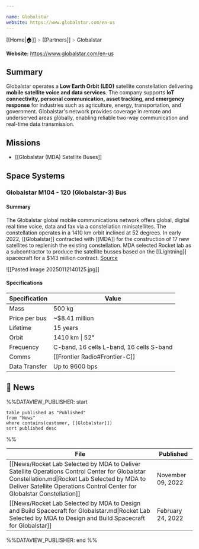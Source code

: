 ```yaml
---

name: Globalstar
website: https://www.globalstar.com/en-us
---
```

[[Home|🏠]] <span style="color: LightSlateGray">></span> [[Partners]] <span style="color: LightSlateGray">></span> Globalstar

**Website:** https://www.globalstar.com/en-us

## Summary 

Globalstar operates a **Low Earth Orbit (LEO)** satellite constellation delivering **mobile satellite voice and data services**. The company supports **IoT connectivity, personal communication, asset tracking, and emergency response** for industries such as agriculture, energy, transportation, and government. Globalstar's network provides coverage in remote and underserved areas globally, enabling reliable two-way communication and real-time data transmission.

## Missions

- [[Globalstar (MDA) Satellite Buses]]
## Space Systems

### Globalstar M104 - 120 (Globalstar-3) Bus

#### Summary
The Globalstar global mobile communications network offers global, digital real time voice, data and fax via a constellation minisatellites. The constellation operates in a 1410 km orbit inclined at 52 degrees.  In early 2022, [[Globalstar]] contracted with [[MDA]] for the construction of 17 new satellites to replenish the existing constellation. MDA selected Rocket lab as a subcontractor to produce the satellite busses based on the [[Lightning]] spacecraft for a $143 million contract.  [Source](https://rocketlabcorp.com/updates/rocket-lab-selected-by-mda-to-design-and-build-spacecraft-for-globalstar/)

![[Pasted image 20250112140125.jpg]]

#### Specifications

| Specification | Value                                    |
| ------------- | ---------------------------------------- |
| Mass          | 500 kg                                   |
| Price per bus | ~$8.41 million                           |
| Lifetime      | 15 years                                 |
| Orbit         | 1410 km \| 52°                           |
| Frequency     | C-band, 16 cells L-band, 16 cells S-band |
| Comms         | [[Frontier Radio#Frontier-C]]            |
| Data Transfer | Up to 9600 bps                           |
## 📰 News
%%DATAVIEW_PUBLISHER: start
```
table published as "Published"
from "News"
where contains(customer, [[Globalstar]])
sort published desc
```
%%

| File                                                                                                                                                                                                                       | Published         |
| -------------------------------------------------------------------------------------------------------------------------------------------------------------------------------------------------------------------------- | ----------------- |
| [[News/Rocket Lab Selected by MDA to Deliver Satellite Operations Control Center for Globalstar Constellation.md\|Rocket Lab Selected by MDA to Deliver Satellite Operations Control Center for Globalstar Constellation]] | November 09, 2022 |
| [[News/Rocket Lab Selected by MDA to Design and Build Spacecraft for Globalstar.md\|Rocket Lab Selected by MDA to Design and Build Spacecraft for Globalstar]]                                                             | February 24, 2022 |

%%DATAVIEW_PUBLISHER: end %%